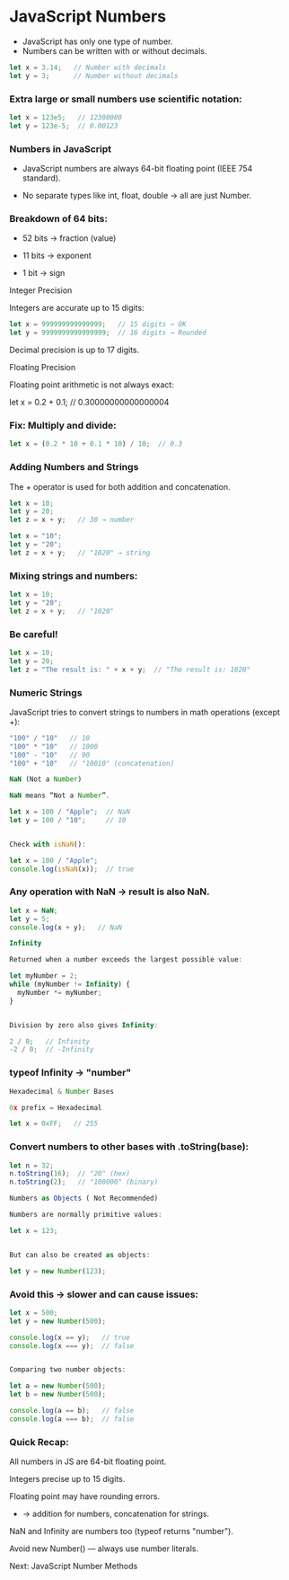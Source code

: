 # JavaScript Numbers

- JavaScript has only one type of number.
- Numbers can be written with or without decimals.
```js
let x = 3.14;   // Number with decimals
let y = 3;      // Number without decimals
```

### Extra large or small numbers use scientific notation:
```js
let x = 123e5;   // 12300000
let y = 123e-5;  // 0.00123
```
### Numbers in JavaScript

- JavaScript numbers are always 64-bit floating point (IEEE 754 standard).

- No separate types like int, float, double → all are just Number.

### Breakdown of 64 bits:

- 52 bits → fraction (value)

- 11 bits → exponent

- 1 bit → sign

Integer Precision

Integers are accurate up to 15 digits:
```js
let x = 999999999999999;   // 15 digits → OK
let y = 9999999999999999;  // 16 digits → Rounded
```

Decimal precision is up to 17 digits.

Floating Precision

Floating point arithmetic is not always exact:

let x = 0.2 + 0.1;   // 0.30000000000000004


### Fix: Multiply and divide:
```js
let x = (0.2 * 10 + 0.1 * 10) / 10;  // 0.3
```
### Adding Numbers and Strings

The + operator is used for both addition and concatenation.
```js
let x = 10;
let y = 20;
let z = x + y;   // 30 → number

let x = "10";
let y = "20";
let z = x + y;   // "1020" → string
```

### Mixing strings and numbers:
```js
let x = 10;
let y = "20";
let z = x + y;   // "1020"
```

### Be careful!
```js
let x = 10;
let y = 20;
let z = "The result is: " + x + y;  // "The result is: 1020"
```
### Numeric Strings

JavaScript tries to convert strings to numbers in math operations (except +):
```js
"100" / "10"   // 10
"100" * "10"   // 1000
"100" - "10"   // 90
"100" + "10"   // "10010" (concatenation)

NaN (Not a Number)

NaN means “Not a Number”.

let x = 100 / "Apple";  // NaN
let y = 100 / "10";     // 10


Check with isNaN():

let x = 100 / "Apple";
console.log(isNaN(x));  // true
```

### Any operation with NaN → result is also NaN.
```js
let x = NaN;
let y = 5;
console.log(x + y);   // NaN

Infinity

Returned when a number exceeds the largest possible value:

let myNumber = 2;
while (myNumber != Infinity) {
  myNumber *= myNumber;
}


Division by zero also gives Infinity:

2 / 0;   // Infinity
-2 / 0;  // -Infinity
```

### typeof Infinity → "number"
```js
Hexadecimal & Number Bases

0x prefix = Hexadecimal

let x = 0xFF;   // 255
```

### Convert numbers to other bases with .toString(base):
```js
let n = 32;
n.toString(16);  // "20" (hex)
n.toString(2);   // "100000" (binary)

Numbers as Objects ( Not Recommended)

Numbers are normally primitive values:

let x = 123;


But can also be created as objects:

let y = new Number(123);
```

### Avoid this → slower and can cause issues:
```js
let x = 500;
let y = new Number(500);

console.log(x == y);   // true
console.log(x === y);  // false


Comparing two number objects:

let a = new Number(500);
let b = new Number(500);

console.log(a == b);   // false
console.log(a === b);  // false
```
### Quick Recap:

All numbers in JS are 64-bit floating point.

Integers precise up to 15 digits.

Floating point may have rounding errors.

+ → addition for numbers, concatenation for strings.

NaN and Infinity are numbers too (typeof returns "number").

Avoid new Number() — always use number literals.

Next: JavaScript Number Methods
